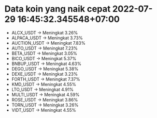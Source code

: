 # Data koin yang naik cepat 2022-07-29 16:45:32.345548+07:00

* ALCX_USDT -> Meningkat 3.26%
* ALPACA_USDT -> Meningkat 3.73%
* AUCTION_USDT -> Meningkat 7.83%
* AUTO_USDT -> Meningkat 7.23%
* BETA_USDT -> Meningkat 3.05%
* BICO_USDT -> Meningkat 5.37%
* BNBUP_USDT -> Meningkat 4.63%
* DEGO_USDT -> Meningkat 5.38%
* DEXE_USDT -> Meningkat 3.23%
* FORTH_USDT -> Meningkat 7.37%
* KMD_USDT -> Meningkat 4.55%
* LTO_USDT -> Meningkat 4.91%
* MULTI_USDT -> Meningkat 4.59%
* ROSE_USDT -> Meningkat 3.86%
* TORN_USDT -> Meningkat 3.26%
* VIDT_USDT -> Meningkat 4.55%
